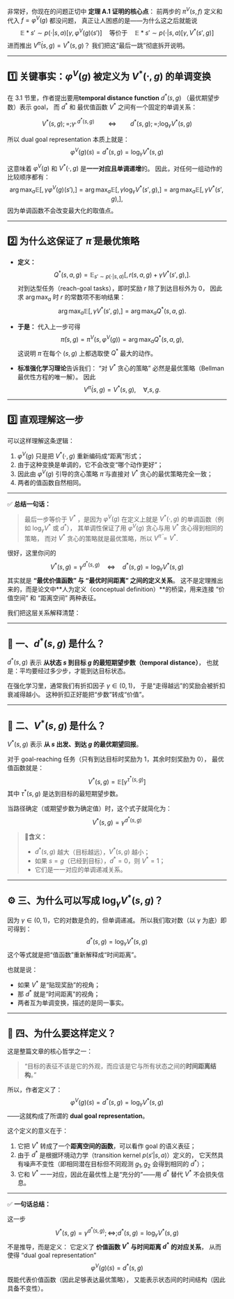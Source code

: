 非常好，你现在的问题正切中 **定理 A.1 证明的核心点**：
前两步的 $\pi^V(s,f)$ 定义和代入 $f=\varphi^V(g)$ 都没问题，
真正让人困惑的是——为什么这之后就能说
$$
\mathbb{E}*{s'\sim p(\cdot|s,a)}[\gamma,\varphi^V(g)(s')]
\quad\text{等价于}\quad
\mathbb{E}*{s'\sim p(\cdot|s,a)}[\gamma,V^*(s',g)]
$$
进而推出 $V^{\tilde{\pi}}(s,g)=V^*(s,g)$？
我们把这“最后一跳”彻底拆开说明。

---

## 1️⃣ 关键事实：$\varphi^V(g)$ 被定义为 $V^*(\cdot,g)$ 的单调变换

在 3.1 节里，作者提出要用**temporal distance function** $d^*(s,g)$ （最优期望步数）表示 goal，
而 $d^*$ 和 最优值函数 $V^*$ 之间有一个固定的单调关系：

$$
V^*(s,g) ;=; \gamma^{,d^*(s,g)}
\qquad\Longleftrightarrow\qquad
d^*(s,g) ;=; \log_\gamma V^*(s,g)
$$

所以 dual goal representation 本质上就是：
$$
\varphi^V(g)(s) = d^*(s,g)
= \log_\gamma V^*(s,g)
$$

这意味着 $\varphi^V(g)$ 和 $V^*(\cdot,g)$ 是**一一对应且单调递增**的。
因此，对任何一组动作的比较顺序都有：
$$
\arg\max_a \mathbb{E}[,\gamma \varphi^V(g)(s'),]
=\arg\max_a \mathbb{E}[,\gamma \log_\gamma V^*(s',g),]
=\arg\max_a \mathbb{E}[,\gamma V^*(s',g),],
$$
因为单调函数不会改变最大化的取值点。

---

## 2️⃣ 为什么这保证了 $\tilde{\pi}$ 是最优策略

* **定义：**
  $$
  Q^*(s,a,g) = \mathbb{E}_{s'\sim p(\cdot|s,a)}[,r(s,a,g) + \gamma V^*(s',g),].
  $$
  对到达型任务（reach-goal tasks），即时奖励 $r$ 除了到达目标外为 0，
  因此求 $\arg\max_a$ 时 $r$ 的常数项不影响结果：
  $$
  \arg\max_a \mathbb{E}[,\gamma V^*(s',g),]
  =\arg\max_a Q^*(s,a,g).
  $$

* **于是：**
  代入上一步可得
  $$
  \tilde{\pi}(s,g)
  =\pi^V(s,\varphi^V(g))
  =\arg\max_a Q^*(s,a,g),
  $$
  这说明 $\tilde{\pi}$ 在每个 $(s,g)$ 上都选取使 $Q^*$ 最大的动作。

* **标准强化学习理论**告诉我们：
  “对 $V^*$ 贪心的策略” 必然是最优策略（Bellman 最优性方程的唯一解）。
  因此
  $$
  V^{\tilde{\pi}}(s,g) = V^*(s,g), \quad \forall,s,g.
  $$

---

## 3️⃣ 直观理解这一步

可以这样理解这条逻辑：

1. $\varphi^V(g)$ 只是把 $V^*(\cdot,g)$ 重新编码成“距离”形式；
2. 由于这种变换是单调的，它不会改变“哪个动作更好”；
3. 因此由 $\varphi^V(g)$ 引导的贪心策略 $\tilde{\pi}$ 与直接对 $V^*$ 贪心的最优策略完全一致；
4. 两者的值函数自然相同。

---

✅ **总结一句话：**

> 最后一步等价于 $V^*$ ，是因为 $\varphi^V(g)$ 在定义上就是 $V^*(\cdot,g)$ 的单调函数（例如 $\log_\gamma V^*$ 或 $d^*$），
> 其单调性保证了用 $\varphi^V(g)$ 贪心与用 $V^*$ 贪心得到相同的策略，
> 而对 $V^*$ 贪心的策略就是最优策略，所以 $V^{\tilde{\pi}}=V^*$.










很好，这里你问的
$$
V^*(s,g)=\gamma^{d^*(s,g)} \quad \Longleftrightarrow \quad d^*(s,g)=\log_\gamma V^*(s,g)
$$
其实就是 **“最优价值函数” 与 “最优时间距离” 之间的定义关系**。
这不是定理推出来的，而是论文中**人为定义（conceptual definition）**的桥梁，用来连接 “价值空间” 和 “距离空间” 两种表征。

我们把这层关系解释清楚：

---

## 🧩 一、$d^*(s,g)$ 是什么？

$d^*(s,g)$ 表示 **从状态 $s$ 到目标 $g$ 的最短期望步数（temporal distance）**，
也就是：平均要经过多少步，才能到达目标状态。

在强化学习里，通常我们有折扣因子 $\gamma \in (0,1)$，
于是“走得越远”的奖励会被折扣衰减得越小。
这种折扣正好能把“步数”转成“价值”。

---

## 🧠 二、$V^*(s,g)$ 是什么？

$V^*(s,g)$ 表示 **从 $s$ 出发、到达 $g$ 的最优期望回报**。

对于 goal-reaching 任务（只有到达目标时奖励为 1，其余时刻奖励为 0），
最优值函数就是：
$$
V^*(s,g)
= \mathbb{E}[\gamma^{\tau^*(s,g)}]
$$
其中 $\tau^*(s,g)$ 是达到目标的最短期望步数。

当路径确定（或期望步数为确定值）时，这个式子就简化为：
$$
V^*(s,g)=\gamma^{d^*(s,g)}
$$

> 🔹**含义：**
>
> * $d^*(s,g)$ 越大（目标越远），$V^*(s,g)$ 越小；
> * 如果 $s=g$（已经到目标），$d^*=0$，则 $V^*=1$；
> * 它们是一一对应的单调递减关系。

---

## ⚙️ 三、为什么可以写成 $\log_\gamma V^*(s,g)$？

因为 $\gamma\in(0,1)$，它的对数是负的，但单调递减。
所以我们取对数（以 $\gamma$ 为底）即可得到：
$$
d^*(s,g) = \log_\gamma V^*(s,g)
$$
这个等式就是把“值函数”重新解释成“时间距离”。

也就是说：

* 如果 $V^*$ 是“贴现奖励”的视角；
* 那 $d^*$ 就是“时间距离”的视角；
* 两者互为单调变换，描述的是同一事实。

---

## 🧩 四、为什么要这样定义？

这是整篇文章的核心哲学之一：

> “目标的表征不该是它的外观，而应该是它与所有状态之间的**时间距离结构**。”

所以，作者定义了：
$$
\varphi^V(g)(s) = d^*(s,g) = \log_\gamma V^*(s,g)
$$
——这就构成了所谓的 **dual goal representation**。

这个定义的意义在于：

1. 它把 $V^*$ 转成了一个**距离空间的函数**，可以看作 goal 的语义表征；
2. 由于 $d^*$ 是根据环境动力学（transition kernel $p(s'|s,a)$）定义的，
   它天然具有噪声不变性（即相同潜在目标但不同观测 $g_1,g_2$ 会得到相同的 $d^*$）；
3. 它和 $V^*$ 一一对应，因此在最优性上是“充分的”——用 $d^*$ 替代 $V^*$ 不会损失信息。

---

✅ **一句话总结：**

这一步
$$
V^*(s,g)=\gamma^{d^*(s,g)};\Longleftrightarrow; d^*(s,g)=\log_\gamma V^*(s,g)
$$
不是推导，而是定义：
它定义了 **价值函数 $V^*$ 与时间距离 $d^*$ 的对应关系**，
从而使得 “dual goal representation”
$$
\varphi^V(g)(s) = d^*(s,g)
$$
既能代表价值函数（因此足够表达最优策略），
又能表示状态间的时间结构（因此具备不变性）。
